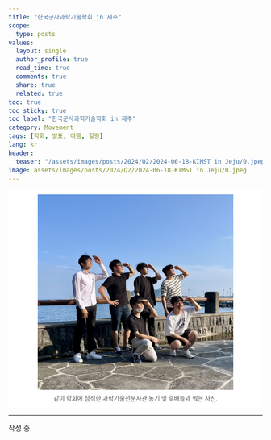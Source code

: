 ```yaml
---
title: "한국군사과학기술학회 in 제주"
scope:
  type: posts
values:
  layout: single
  author_profile: true
  read_time: true
  comments: true
  share: true
  related: true
toc: true
toc_sticky: true
toc_label: "한국군사과학기술학회 in 제주"
category: Movement
tags: [학회, 발표, 여행, 힐링]
lang: kr
header:
  teaser: "/assets/images/posts/2024/Q2/2024-06-18-KIMST in Jeju/0.jpeg"
image: assets/images/posts/2024/Q2/2024-06-18-KIMST in Jeju/0.jpeg
---
```


<style>
  .centered-container {
      text-align: center;
  }
  figure {
      display: inline-block;
      margin: auto;
      padding: 10px;
      text-align: center;
      background-color: #fff;
  }
  figcaption {
      font-family: "Wanted Sans Variable", "Wanted Sans";
      font-size: 12px;
      color: #555;
      margin-top: 5px;
  }
</style>

<div class="centered-container">
  <figure>
    <img src="/assets/images/posts/2024/Q2/2024-06-18-KIMST in Jeju/0.jpeg" style="width: 80%; height: auto;">
    <figcaption>
      같이 학회에 참석한 과학기술전문사관 동기 및 후배들과 찍은 사진.
    </figcaption>
  </figure>
</div>

---

작성 중.
